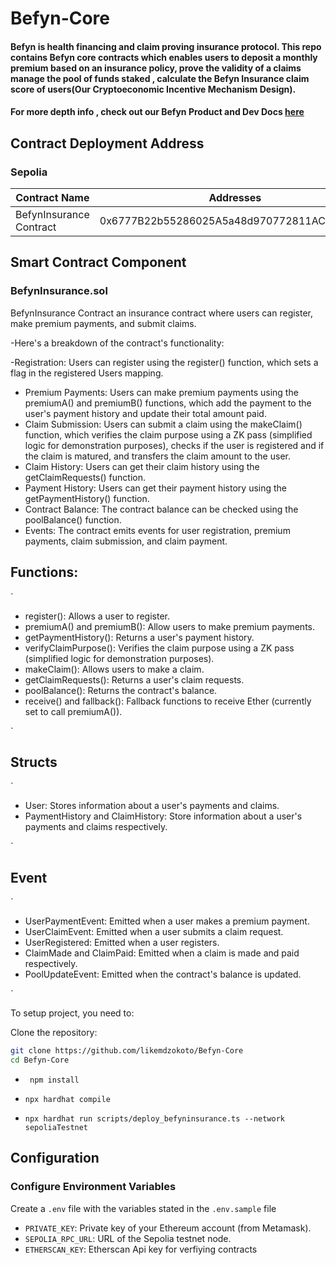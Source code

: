 # Befyn-Core

#### Befyn is health financing and claim  proving insurance protocol. This repo contains Befyn core contracts which enables users to deposit a monthly premium based on an insurance policy, prove the validity of a claims manage the pool of funds staked , calculate the Befyn Insurance claim score of users(Our Cryptoeconomic Incentive Mechanism Design).  
#### For more  depth info , check out our Befyn Product and Dev Docs  [here](https://github.com/likemdzokoto/Befyn-Docs)








## Contract  Deployment Address

### Sepolia 

| Contract Name            | Addresses                                  |
| ------------------------ | ------------------------------------------ |
| BefynInsurance Contract  | 0x6777B22b55286025A5a48d970772811AC3bAD1a3 |




## Smart Contract Component

### BefynInsurance.sol
BefynInsurance Contract an  insurance contract where users can register, make premium payments, and submit claims. 

-Here's a breakdown of the contract's functionality:

-Registration: Users can register using the register() function, which sets a flag in the registered Users mapping.
- Premium Payments: Users can make premium payments using the premiumA() and premiumB() functions, which add the payment to the user's payment history and update their total amount paid.
- Claim Submission: Users can submit a claim using the makeClaim() function, which verifies the claim purpose using a ZK pass (simplified logic for demonstration purposes), checks if the user is registered and if the claim is matured, and transfers the claim amount to the user.
- Claim History: Users can get their claim history using the getClaimRequests() function.
- Payment History: Users can get their payment history using the getPaymentHistory() function.
- Contract Balance: The contract balance can be checked using the poolBalance() function.
- Events: The contract emits events for user registration, premium payments, claim submission, and claim payment.



## Functions:
`
- register(): Allows a user to register.
- premiumA() and premiumB(): Allow users to make premium payments.
- getPaymentHistory(): Returns a user's payment history.
- verifyClaimPurpose(): Verifies the claim purpose using a ZK pass (simplified logic for demonstration purposes).
- makeClaim(): Allows users to make a claim.
- getClaimRequests(): Returns a user's claim requests.
- poolBalance(): Returns the contract's balance.
- receive() and fallback(): Fallback functions to receive Ether (currently set to call premiumA()).

`

## Structs
`
- User: Stores information about a user's payments and claims.
- PaymentHistory and ClaimHistory: Store information about a user's payments and claims respectively.

`
## Event
`
- UserPaymentEvent: Emitted when a user makes a premium payment.
- UserClaimEvent: Emitted when a user submits a claim request.
- UserRegistered: Emitted when a user registers.
- ClaimMade and ClaimPaid: Emitted when a claim is made and paid respectively.
- PoolUpdateEvent: Emitted when the contract's balance is updated.

`




To setup project, you need to:

Clone the repository:

```bash
git clone https://github.com/likemdzokoto/Befyn-Core
cd Befyn-Core
```

- ` npm install`

-  `npx hardhat compile` 

- `npx hardhat run scripts/deploy_befyninsurance.ts --network sepoliaTestnet `

## Configuration

### Configure Environment Variables

Create a `.env` file with the variables stated in the `.env.sample` file

- `PRIVATE_KEY`: Private key of your Ethereum account (from Metamask).
- `SEPOLIA_RPC_URL`: URL of the Sepolia testnet node.
- `ETHERSCAN_KEY`: Etherscan Api key  for verfiying contracts


